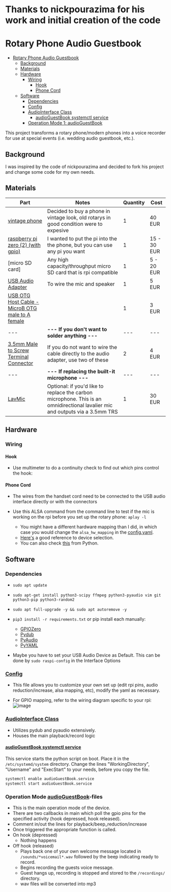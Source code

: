 # Thanks to nickpourazima for his work and initial creation of the code

# Rotary Phone Audio Guestbook

- [Rotary Phone Audio Guestbook](#rotary-phone-audio-guestbook)
  - [Background](#background)
  - [Materials](#materials)
  - [Hardware](#hardware)
    - [Wiring](#wiring)
      - [Hook](#hook)
      - [Phone Cord](#phone-cord)
  - [Software](#software)
    - [Dependencies](#dependencies)
    - [Config](#config)
    - [AudioInterface Class](#audiointerface-class)
      - [audioGuestBook systemctl service](#audioguestbook-systemctl-service)
    - [Operation Mode 1: audioGuestBook](#operation-mode-1-audioguestbook)

This project transforms a rotary phone/modern phones into a voice recorder for use at special events (i.e. wedding audio guestbook, etc.).

## Background

I was inspired by the code of nickpourazima and decided to fork his project and change some code for my own needs.

## Materials

| Part|Notes|Quantity|Cost|
| - | - | - | - |
| [vintage phone](https://www.ebay.de/itm/404293086338?mkcid=16&mkevt=1&mkrid=707-127634-2357-0&ssspo=ctzullghs8u&sssrc=2047675&ssuid=&widget_ver=artemis&media=COPY) | Decided to buy a phone in vintage look, old rotarys in good condition were to expesive | 1 | 40 EUR |
| [raspberry pi zero (2) (with gpio)](https://www.raspberrypi.com/products/raspberry-pi-zero/) | I wanted to put the pi into the the phone, but you can use any pi you want | 1 | 15 - 30 EUR |
| [micro SD card] | Any high capacity/throughput micro SD card that is rpi compatible | 1 | 5 - 20 EUR |
| [USB Audio Adapter](https://www.adafruit.com/product/1475) | To wire the mic and speaker  | 1 | 5 EUR |
| [USB OTG Host Cable - MicroB OTG male to A female](https://www.adafruit.com/product/1099) | | 1 | 3 EUR |
| --- | **--- If you don't want to solder anything ---** | --- | --- |
| [3.5mm Male to Screw Terminal Connector](https://www.parts-express.com/3.5mm-Male-to-Screw-Terminal-Connector-090-110?quantity=1&utm_source=google&utm_medium=cpc&utm_campaign=18395892906&utm_content=145242146127&gadid=623430178298&gclid=CjwKCAiAioifBhAXEiwApzCztl7aVb18WP4hDxnlQUCHsb62oIcnduFCSCbn9LFkZovYTQdr6omb3RoCD_gQAvD_BwE) | If you do not want to wire the cable directly to the audio adapter, use two of these | 2 | 4 EUR |
| --- | **--- If replacing the built-it microphone ---** | --- | --- |
| [LavMic](https://www.amazon.com/dp/B01N6P80OQ?ref=nb_sb_ss_w_as-reorder-t1_ypp_rep_k3_1_9&amp=&crid=15WZEWMZ17EM9&amp=&sprefix=saramonic) | Optional: if you'd like to replace the carbon microphone. This is an omnidirectional lavalier mic and outputs via a 3.5mm TRS | 1 | 30 EUR |

## Hardware

### Wiring

#### Hook

- Use multimeter to do a continuity check to find out which pins control the hook:
  
#### Phone Cord

- The wires from the handset cord need to be connected to the USB audio interface directly or with the connectors

- Use this ALSA command from the command line to test if the mic is working on the rpi before you set up the rotary phone: `aplay -l`
  - You might have a different hardware mapping than I did, in which case you would change the `alsa_hw_mapping` in the [config.yaml](config.yaml).
  - [Here's](https://superuser.com/questions/53957/what-do-alsa-devices-like-hw0-0-mean-how-do-i-figure-out-which-to-use) a good reference to device selection.
  - You can also check [this](https://stackoverflow.com/questions/32838279/getting-list-of-audio-input-devices-in-python) from Python.

## Software
### Dependencies

- `sudo apt update` 
- `sudo apt-get install python3-scipy ffmpeg python3-pyaudio vim git python3-pip python3-random2` 
- `sudo apt full-upgrade -y && sudo apt autoremove -y` 

- `pip3 install -r requirements.txt` or pip install each manually:
  - [GPIOZero](https://gpiozero.readthedocs.io)
  - [Pydub](http://pydub.com/)
  - [PyAudio](https://people.csail.mit.edu/hubert/pyaudio/)
  - [PyYAML](https://pyyaml.org/)
 
- Maybe you have to set your USB Audio Device as Default. This can be done by `sudo raspi-config` in the Interface Options

### [Config](config.yaml)

- This file allows you to customize your own set up (edit rpi pins, audio reduction/increase, alsa mapping, etc), modify the yaml as necessary.

- For GPIO mapping, refer to the wiring diagram specific to your rpi:
  ![image](images/rpi_GPIO.png)

### [AudioInterface Class](audioInterface.py)

- Utilizes pydub and pyaudio extensively.
- Houses the main playback/record logic

#### [audioGuestBook systemctl service](/audioGuestBook.service)

This service starts the python script on boot. Place it in the `/etc/systemd/system` directory. Change the lines "WorkingDirectory", "Username" and "ExecStart" to your needs, before you copy the file.

```sh
systemctl enable audioGuestBook.service
systemctl start audioGuestBook.service
```

### Operation Mode [audioGuestBook](/audioGuestBook.py)-files

- This is the main operation mode of the device.
- There are two callbacks in main which poll the gpio pins for the specified activity (hook depressed, hook released).
- Comment in/out the lines for playback/beep_reduction/increase
- Once triggered the appropriate function is called.
- On hook (depressed)
  - Nothing happens
- Off hook (released)
  - Plays back one of your own welcome message located in `/sounds/*voicemail*.wav` followed by the beep indicating ready to record.
  - Begins recording the guests voice message.
  - Guest hangs up, recording is stopped and stored to the `/recordings/` directory.
  - wav files will be converted into mp3
